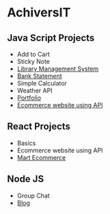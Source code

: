 # AchiversIT


## Java Script Projects

- Add to Cart
- Sticky Note
- [Library Management System](https://aquamarine-ganache-5328a0.netlify.app)
- [Bank Statement](https://bank-stmt.netlify.app/)
- Simple Calculator
- Weather API
- [Portfolio](https://suraj28j.github.io/Portfolio/)
- [Ecommerce website using API](https://suraj28j.github.io/Ecommerce-Website-using-API/)

## React Projects

- Basics
- Ecommerce website using API
- [Mart Ecommerce](https://ecommerce-self-gamma-14.vercel.app/)

## Node JS

- Group Chat
- [Blog](https://blogclient-alpha.vercel.app/)

